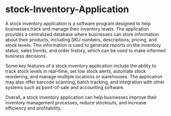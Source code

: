 # stock-Inventory-Application
A stock inventory application is a software program designed to help businesses track and manage their inventory levels. The application provides a centralized database where businesses can store information about their products, including SKU numbers, descriptions, pricing, and stock levels. This information is used to generate reports on the inventory status, sales trends, and order history, which can be used to make informed business decisions.

Some key features of a stock inventory application include the ability to track stock levels in real-time, set low stock alerts, automate stock reordering, and manage multiple locations or warehouses. The application may also offer barcode scanning, batch tracking, and integration with other systems such as point-of-sale and accounting software.

Overall, a stock inventory application can help businesses improve their inventory management processes, reduce stockouts, and increase efficiency and profitability.
